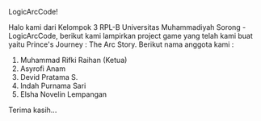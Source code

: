 LogicArcCode!

Halo kami dari Kelompok 3 RPL-B Universitas Muhammadiyah Sorong - LogicArcCode, berikut kami lampirkan project game yang telah kami buat yaitu Prince's Journey : The Arc Story. Berikut nama anggota kami :
1. Muhammad Rifki Raihan (Ketua) 
2. Asyrofi Anam
3. Devid Pratama S. 
4. Indah Purnama Sari
5. Elsha Novelin Lempangan

Terima kasih...
